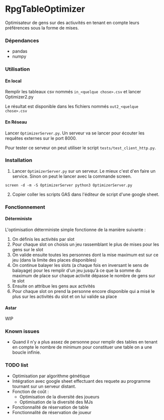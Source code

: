 # RpgTableOptimizer

Optimisateur de gens sur des actiuvités en tenant en compte leurs préférences sous la forme de mises.

### Dépendances

- pandas
- numpy

### Utilisation

#### En local

Remplir les tableaux csv nommés `in_<quelque chose>.csv` et lancer Optimizer2.py

Le résultat est disponible dans les fichiers nommés `out2_<quelque chose>.csv`

#### En Réseau

Lancer `OptimizerServer.py`. Un serveur va se lancer pour écouter les requêtes externes sur le port 8000.

Pour tester ce serveur on peut utiliser le script `tests/test_client_http.py`. 

### Installation

1. Lancer `OptimizerServer.py` sur un serveur. Le mieux c'est d'en faire un service. Sinon on peut le lancer avec la commande screen.
```
screen -d -m -S OptimizerServer python3 OptimizerServer.py
```
2. Copier coller les scripts GAS dans l'éditeur de script d'une google sheet.

### Fonctionnement

#### Déterministe

L'optimisation déterministe simple fonctionne de la manière suivante : 
1. On définis les activités par slot
  1. Pour chaque slot on choisis un jeu rassemblant le plus de mises pour les gens sur le slot
  2. On valide ensuite toutes les personnes dont la mise maximum est sur ce jeu (dans la limite des places disponibles)
  3. On continue balayer les slots (a chaque fois en inversant le sens de balayage) pour les remplir d'un jeu jusqu'à ce que la somme du maximum de place sur chaque activité dépasse le nombre de gens sur le slot
2. Ensuite on attribue les gens aux activités
  1. Pour chaque slot on prend la personne encore disponible qui a misé le plus sur les activités du slot et on lui valide sa place

#### Astar

WIP

### Known issues
- Quand il n'y a plus assez de personne pour remplir des tables en tenant en compte le nombre de minimum pour constituer une table on a une boucle infinie. 

### TODO list

- Optimisation par algorithme génétique
- Intégration avec google sheet effectuant des requete au programme tournant sur un serveur distant.
- Fonction de coût : 
  - Optimisation de la diversité des joueurs
  - Optimisation de la diversité des MJs
- Fonctionnalité de réservation de table
- Fonctionnalité de réservation de joueur
